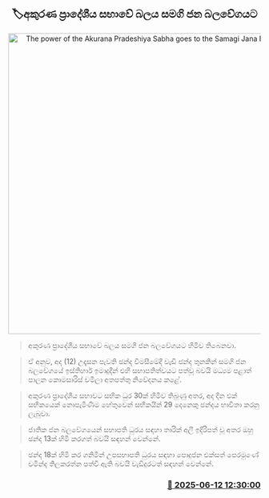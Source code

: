 <p align='center'><b><h2 align='center' title='The power of the Akurana Pradeshiya Sabha goes to the Samagi Jana Balawegaya'>🏷අකුරණ ප්‍රාදේශීය සභාවේ බලය සමගි ජන බලවේගයට</h2></b></p>
<p align='center'><img src='https://helakuru.sgp1.cdn.digitaloceanspaces.com/esana/images/lib/akurana-pradeshiya-saba.jpg' width='600' alt='The power of the Akurana Pradeshiya Sabha goes to the Samagi Jana Balawegaya'></p>

> අකුරණ ප්‍රාදේශීය සභාවේ බලය සමගි ජන බලවේගයට හිමිව තිබෙනවා.

> ඒ අනුව, අද (12) උදෑසන පැවති ඡන්ද විමසීමේදී වැඩි ඡන්ද තුනකින් සමගි ජන බලවේගයේ ඉස්තිහාර් ඉමාදුදීන් එහි සභාපතිත්වයට පත්වූ බවයි මධ්‍යම පළාත් පාලන කොමසාරිස් චමිලා අතපත්තු නිවේදනය කළේ.

> අකුරණ ප්‍රාදේශීය සභාවට සභික ධුර 30ක් හිමිව තිබුණු අතර, අද දින එක් සභිකයෙක් නොපැමිණීම හේතුවෙන් සභිකයින් 29 දෙනෙකු ඡන්දය භාවිතා කරනු ලැබුවා.

> ජාතික ජන බලවේගයෙන් සභාපති ධුරය සඳහා තාරික් අලී ඉදිරිපත් වූ අතර ඔහු ඡන්ද 13ක් හිමි කරගත් බවයි සඳහන් වෙන්නේ.

> ඡන්ද 18ක් හිමි කර ගනිමින් උපසභාපති ධුරය සඳහා පොදුජන එක්සත් පෙරමුණේ චමින්ද තිලකරත්න පත්වී ඇති බවයි වැඩිදුරටත් සඳහන් වෙන්නේ.



<h3 align='right'><a href='https://www.helakuru.lk/esana/p/110935/'>📅 2025-06-12 12:30:00</a></h3>
